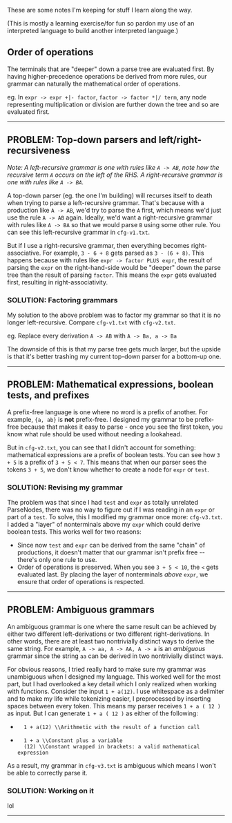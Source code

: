 These are some notes I'm keeping for stuff I learn along the way.

(This is mostly a learning exercise/for fun so pardon my use of an interpreted language to build
another interpreted language.)

## Order of operations
The terminals that are "deeper" down a parse tree are evaluated first. By having higher-precedence operations
be derived from more rules, our grammar can naturally the mathematical order of operations.

eg. In `expr -> expr +|- factor`, `factor -> factor *|/ term`, any node representing multiplication or 
division are further down the tree and so are evaluated first.

***

## PROBLEM: Top-down parsers and left/right-recursiveness
*Note: A left-recursive grammar is one with rules like `A -> AB`, note how the recursive term `A` occurs on the left of the RHS. A right-recursive grammar is one with rules like `A -> BA`.*

A top-down parser (eg. the one I'm building) will recurses itself to death when trying to 
parse a left-recursive grammar. That's because with a production like `A -> AB`, we'd try to parse the `A` first, which means we'd just use the rule `A -> AB` again. Ideally, we'd want a right-recursive grammar with rules like `A -> BA` so that we would parse `B` using some other rule. You can see this left-recursive grammar in `cfg-v1.txt`. 

But if I use a right-recursive grammar, then everything becomes right-associative. For example, `3 - 6 + 8` gets parsed as `3 - (6 + 8)`. This happens because with rules like `expr -> factor PLUS expr`, the result of parsing the `expr` on the right-hand-side
would be "deeper" down the parse tree than the result of parsing `factor`. This means the `expr` gets evaluated first, resulting
in right-associativity. 

### SOLUTION: Factoring grammars
My solution to the above problem was to factor my grammar so that it is no longer left-recursive. Compare 
`cfg-v1.txt` with `cfg-v2.txt`.

eg. Replace every derivation `A -> AB` with `A -> Ba, a -> Ba`

The downside of this is that my parse tree gets much larger, but the upside is that it's better trashing
my current top-down parser for a bottom-up one.

***

## PROBLEM: Mathematical expressions, boolean tests, and prefixes
A prefix-free language is one where no word is a prefix of another. For example, `{a, ab}` is **not** 
prefix-free. I designed my grammar to be prefix-free because that makes it easy to parse - once you
see the first token, you know what rule should be used without needing a lookahead.

But in `cfg-v2.txt`, you can see that I didn't account for something: mathematical expressions are a prefix
of boolean tests. You can see how `3 + 5` is a prefix of `3 + 5 < 7`. This means that when our parser sees the 
tokens `3 + 5`, we don't know whether to create a node for `expr` or `test`.

### SOLUTION: Revising my grammar
The problem was that since I had `test` and `expr` as totally unrelated ParseNodes, there was no way to 
figure out if I was reading in an `expr` or part of a `test`. To solve, this I modified my grammar once more:
`cfg-v3.txt`. I added a "layer" of nonterminals above my `expr` which could derive boolean tests. This works well
for two reasons:
  - Since now `test` and `expr` can be derived from the same "chain" of productions, it doesn't matter that our grammar
    isn't prefix free -- there's only one rule to use.
  - Order of operations is preserved. When you see `3 + 5 < 10`, the `<` gets evaluated last. By placing the layer
    of nonterminals *above* `expr`, we ensure that order of operations is respected.

***

## PROBLEM: Ambiguous grammars
An ambiguous grammar is one where the same result can be achieved by either two different left-derivations or two 
different right-derivations. In other words, there are at least two nontrivially distinct ways to derive the same string.
For example, `A -> aa, A -> AA, A -> a` is an *ambiguous* grammar since the string `aa` can be derived in 
two nontrivially distinct ways.

For obvious reasons, I tried really hard to make sure my grammar was unambiguous when I designed my language. This worked
well for the most part, but I had overlooked a key detail which I only realized when working with functions.
Consider the input `1 + a(12)`. I use whitespace as a delimiter and to make my life while tokenizing easier, I preprocessed by inserting spaces between every token. This means my parser receives `1 + a ( 12 )` as input. But I can generate `1 + a ( 12 )` as either of the following:
  - ```
      1 + a(12) \\Arithmetic with the result of a function call
    ```
  - ```
      1 + a \\Constant plus a variable
      (12) \\Constant wrapped in brackets: a valid mathematical expression
    ```
As a result, my grammar in `cfg-v3.txt` is ambiguous which means I won't be able to correctly parse it.

### SOLUTION: Working on it
lol

***